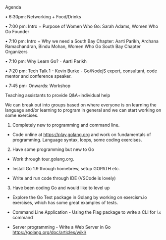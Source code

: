 Agenda 

• 6:30pm: Networking + Food/Drinks

• 7:00 pm: Intro + Purpose of Women Who Go: Sarah Adams, Women Who Go Founder

• 7:10 pm:  Intro + Why we need a South Bay Chapter: Aarti Parikh, Archana Ramachandran, Bindu Mohan, Women Who Go South Bay Chapter Organizers

• 7:10 pm:  Why Learn Go? - Aarti Parikh

• 7:20 pm: Tech Talk 1 - Kevin Burke - Go/NodejS expert, consultant, code mentor and conference speaker. 

• 7:45 pm- Onwards: Workshop

Teaching assistants to provide Q&A+individual help

We can break out into groups based on where everyone is on learning the language and/or learning to program in general and we can start working on some exercises.

1. Completely new to programming and command line.    

- Code online at https://play.golang.org and work on fundamentals of programming. Language syntax, loops, some coding exercises. 

2. Have some programming but new to Go

- Work through tour.golang.org. 

- Install Go 1.9 through homebrew, setup GOPATH etc.    

- Write and run code through IDE (VSCode is lovely)    

3. Have been coding Go and would like to level up 

- Explore the Go Test package in Golang by working on exercism.io exercises, which has some great examples of tests.

 - Command Line Application - Using the Flag package to write a CLI for `ls` command   

- Server programming - Write a Web Server in Go https://golang.org/doc/articles/wiki/